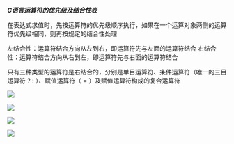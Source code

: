 ***C语言运算符的优先级及结合性表***

在表达式求值时，先按运算符的优先级顺序执行，如果在一个运算对象两侧的运算符优先级相同，则再按规定的结合性处理

左结合性：运算符结合方向从左到右，即运算符先与左面的运算符结合                                                                   右结合性：运算符结合方向从右到左，即运算符先与右面的运算符结合   

只有三种类型的运算符是右结合的，分别是单目运算符、条件运算符（唯一的三目运算符  ? : ）、赋值运算符（ = ）及赋值运算符构成的复合运算符

![](C:\Users\Lenovo\Desktop\15641650-1b4ddcc96c8c6fea.png)

![](C:\Users\Lenovo\Desktop\15641650-796a2766382b282c.png)

![](C:\Users\Lenovo\Desktop\15641650-7f23fffa7c8cab3a.png)

![](C:\Users\Lenovo\Desktop\15641650-9afdd4c1efadbab7.png)